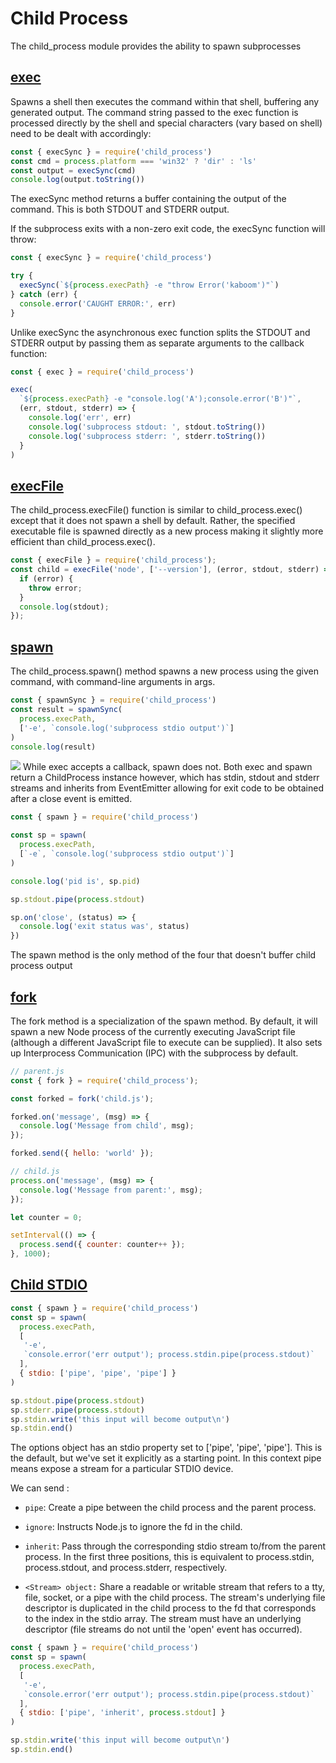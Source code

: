 # Child Process
The child_process module provides the ability to spawn subprocesses
## [exec](https://nodejs.org/dist/latest-v14.x/docs/api/child_process.html#child_process_child_process_exec_command_options_callback)
Spawns a shell then executes the command within that shell, buffering any generated output. The command string passed to the exec function is processed directly by the shell and special characters (vary based on shell) need to be dealt with accordingly:

```javascript
const { execSync } = require('child_process')
const cmd = process.platform === 'win32' ? 'dir' : 'ls'
const output = execSync(cmd)
console.log(output.toString())
```
The execSync method returns a buffer containing the output of the command. This is both STDOUT and STDERR output.

If the subprocess exits with a non-zero exit code, the execSync function will throw:
```javascript
const { execSync } = require('child_process')

try {
  execSync(`${process.execPath} -e "throw Error('kaboom')"`)
} catch (err) {
  console.error('CAUGHT ERROR:', err)
}
```

Unlike execSync the asynchronous exec function splits the STDOUT and STDERR output by passing them as separate arguments to the callback function:
```javascript
const { exec } = require('child_process')

exec(
  `${process.execPath} -e "console.log('A');console.error('B')"`,
  (err, stdout, stderr) => {
    console.log('err', err)
    console.log('subprocess stdout: ', stdout.toString())
    console.log('subprocess stderr: ', stderr.toString())
  }
)
```

## [execFile](https://nodejs.org/dist/latest-v14.x/docs/api/child_process.html#child_process_child_process_execfile_file_args_options_callback)
The child_process.execFile() function is similar to child_process.exec() except that it does not spawn a shell by default. Rather, the specified executable file is spawned directly as a new process making it slightly more efficient than child_process.exec().

```javascript
const { execFile } = require('child_process');
const child = execFile('node', ['--version'], (error, stdout, stderr) => {
  if (error) {
    throw error;
  }
  console.log(stdout);
});
```

## [spawn](https://nodejs.org/dist/latest-v14.x/docs/api/child_process.html#child_process_child_process_spawn_command_args_options)
The child_process.spawn() method spawns a new process using the given command, with command-line arguments in args.

```javascript
const { spawnSync } = require('child_process')
const result = spawnSync(
  process.execPath,
  ['-e', `console.log('subprocess stdio output')`]
)
console.log(result)
```
![](https://d36ai2hkxl16us.cloudfront.net/course-uploads/e0df7fbf-a057-42af-8a1f-590912be5460/jkvzim7bzhzi-pastedimage0.png)
While exec accepts a callback, spawn does not. Both exec and spawn return a ChildProcess instance however, which has stdin, stdout and stderr streams and inherits from EventEmitter allowing for exit code to be obtained after a close event is emitted. 

```javascript
const { spawn } = require('child_process')

const sp = spawn(
  process.execPath,
  [`-e`, `console.log('subprocess stdio output')`]
)

console.log('pid is', sp.pid)

sp.stdout.pipe(process.stdout)

sp.on('close', (status) => {
  console.log('exit status was', status)
})
```
The spawn method is the only method of the four that doesn't buffer child process output


## [fork](https://nodejs.org/dist/latest-v14.x/docs/api/child_process.html#child_process_child_process_fork_modulepath_args_options)
The fork method is a specialization of the spawn method. By default, it will spawn a new Node process of the currently executing JavaScript file (although a different JavaScript file to execute can be supplied). It also sets up Interprocess Communication (IPC) with the subprocess by default.


```javascript
// parent.js
const { fork } = require('child_process');

const forked = fork('child.js');

forked.on('message', (msg) => {
  console.log('Message from child', msg);
});

forked.send({ hello: 'world' });
```

```javascript
// child.js
process.on('message', (msg) => {
  console.log('Message from parent:', msg);
});

let counter = 0;

setInterval(() => {
  process.send({ counter: counter++ });
}, 1000);
```

## [Child STDIO](https://nodejs.org/dist/latest-v14.x/docs/api/child_process.html#child_process_options_stdio)

```javascript
const { spawn } = require('child_process')
const sp = spawn(
  process.execPath,
  [
   '-e',
   `console.error('err output'); process.stdin.pipe(process.stdout)`
  ],
  { stdio: ['pipe', 'pipe', 'pipe'] }
)

sp.stdout.pipe(process.stdout)
sp.stderr.pipe(process.stdout)
sp.stdin.write('this input will become output\n')
sp.stdin.end()
```
The options object has an stdio property set to ['pipe', 'pipe', 'pipe']. This is the default, but we've set it explicitly as a starting point. In this context pipe means expose a stream for a particular STDIO device.

We can send :
- `pipe`: Create a pipe between the child process and the parent process.

- `ignore`: Instructs Node.js to ignore the fd in the child.

- `inherit`: Pass through the corresponding stdio stream to/from the parent process. In the first three positions, this is equivalent to process.stdin, process.stdout, and process.stderr, respectively.

- `<Stream> object:` Share a readable or writable stream that refers to a tty, file, socket, or a pipe with the child process. The stream's underlying file descriptor is duplicated in the child process to the fd that corresponds to the index in the stdio array. The stream must have an underlying descriptor (file streams do not until the 'open' event has occurred).

```javascript
const { spawn } = require('child_process')
const sp = spawn(
  process.execPath,
  [
   '-e',
   `console.error('err output'); process.stdin.pipe(process.stdout)`
  ],
  { stdio: ['pipe', 'inherit', process.stdout] }
)

sp.stdin.write('this input will become output\n')
sp.stdin.end()
```